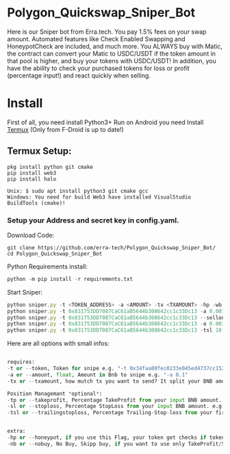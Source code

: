 # Polygon_Quickswap_Sniper_Bot
Here is our Sniper bot from Erra.tech. You pay 1.5% fees on your swap amount. Automated features like Check Enabled Swapping and HoneypotCheck are included, and much more. You ALWAYS buy with Matic, the contract can convert your Matic to USDC/USDT if the token amount in that pool is higher, and buy your tokens with USDC/USDT!
In addition, you have the ability to check your purchased tokens for loss or profit (percentage input!) and react quickly when selling.

# Install
First of all, you need install Python3+
Run on Android you need Install [Termux](https://termux.com/) (Only from F-Droid is up to date!)
## Termux Setup:
```shell
pkg install python git cmake
pip install web3
pip install halo
```
```shell
Unix: $ sudo apt install python3 git cmake gcc
Windows: You need for build Web3 have installed VisualStudio BuildTools (cmake)!
```
### Setup your Address and secret key in config.yaml.

Download Code:  
```shell
git clone https://github.com/erra-tech/Polygon_Quickswap_Sniper_Bot/
cd Polygon_Quickswap_Sniper_Bot
```

Python Requirements install:  
```python
python -m pip install -r requirements.txt
```  

Start Sniper:  
```js
python sniper.py -t <TOKEN_ADDRESS> -a <AMOUNT> -tx <TXAMOUNT> -hp -wb <BLOCKS WAIT BEFORE BUY> -tp <TAKE PROFIT IN PERCENT> -sl <STOP LOSE IN PERCENT>
python sniper.py -t 0x831753DD7087CaC61aB5644b308642cc1c33Dc13 -a 0.001 -tx 2 -hp  -wb 10 -tp 50
python sniper.py -t 0x831753DD7087CaC61aB5644b308642cc1c33Dc13 --sellonly
python sniper.py -t 0x831753DD7087CaC61aB5644b308642cc1c33Dc13 -a 0.001 --buyonly
python sniper.py -t 0x831753DD7087CaC61aB5644b308642cc1c33Dc13 -tsl 10 -nb
```  

Here are all options with small infos:  

```python

requires:
-t or --token, Token for snipe e.g. "-t 0x34faa80fec0233e045ed4737cc152a71e490e2e3"
-a or --amount, float, Amount in Bnb to snipe e.g. "-a 0.1"
-tx or --txamount, how mutch tx you want to send? It split your BNB amount in e.g. "-tx 5"
```


  
```python
Position Managemant *optional*:
-tp or --takeprofit, Percentage TakeProfit from your input BNB amount. e.g. "-tp 50" 
-sl or --stoploss, Percentage StopLoss from your input BNB amount. e.g. "-tp 50" 
-tsl or --trailingstoploss, Percentage Trailing-Stop-loss from your first Quote "-tsl 50"
```
  

```python

extra:
-hp or --honeypot, if you use this Flag, your token get checks if token is honypot before buy!
-nb or --nobuy, No Buy, Skipp buy, if you want to use only TakeProfit/StopLoss/TrailingStopLoss
```
